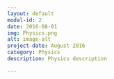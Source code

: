 ```yaml
---
layout: default
modal-id: 2
date: 2016-08-01
img: Physics.png
alt: image-alt
project-date: August 2016
category: Physics
description: Physics description

---
```

